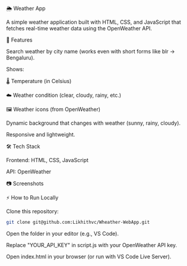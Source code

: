🌦️ Weather App

A simple weather application built with HTML, CSS, and JavaScript that fetches real-time weather data using the OpenWeather API.

🚀 Features

Search weather by city name (works even with short forms like blr → Bengaluru).

Shows:

🌡️ Temperature (in Celsius)

☁️ Weather condition (clear, cloudy, rainy, etc.)

🖼️ Weather icons (from OpenWeather)

Dynamic background that changes with weather (sunny, rainy, cloudy).

Responsive and lightweight.

🛠️ Tech Stack

Frontend: HTML, CSS, JavaScript

API: OpenWeather

📷 Screenshots


⚡ How to Run Locally

Clone this repository:
```bash
git clone git@github.com:Likhithvc/Wheather-WebApp.git
```

Open the folder in your editor (e.g., VS Code).

Replace "YOUR_API_KEY" in script.js with your OpenWeather API key.

Open index.html in your browser (or run with VS Code Live Server).